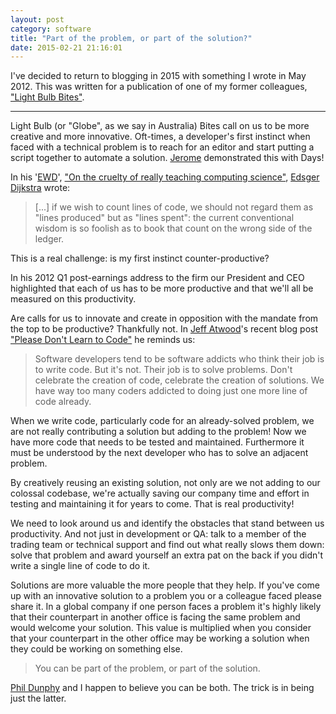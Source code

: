 ```yaml
---
layout: post
category: software
title: "Part of the problem, or part of the solution?"
date: 2015-02-21 21:16:01
---
```


I've decided to return to blogging in 2015 with something I wrote in May 2012.
This was written for a publication of one of my former colleagues, ["Light Bulb
Bites"](http://provensal.com/lbb/).

-----

Light Bulb (or "Globe", as we say in Australia) Bites call on us to be more
creative and more innovative. Oft-times, a developer's first instinct when
faced with a technical problem is to reach for an editor and start putting a
script together to automate a solution.
[Jerome](http://provensal.com/lbb/the-author/) demonstrated this with Days!

In his '[EWD](http://www.cs.utexas.edu/users/EWD/)', 
["On the cruelty of really teaching computing science"](http://www.cs.utexas.edu/users/EWD/ewd10xx/EWD1036.PDF), 
[Edsger Dijkstra](https://en.wikipedia.org/wiki/Edsger_W._Dijkstra) wrote:

> [...] if we wish to count lines of code, we should not regard them as "lines
produced" but as "lines spent": the current conventional wisdom is so foolish as
to book that count on the wrong side of the ledger.

This is a real challenge: is my first instinct counter-productive?

In his 2012 Q1 post-earnings address to the firm our President and CEO
highlighted that each of us has to be more productive and that we'll all be
measured on this productivity.

Are calls for us to innovate and create in opposition with the mandate from the
top to be productive? Thankfully not. In [Jeff
Atwood](http://en.wikipedia.org/wiki/Jeff_Atwood)'s recent blog post ["Please
Don't Learn to Code"](http://blog.codinghorror.com/please-dont-learn-to-code/)
he reminds us:

> Software developers tend to be software addicts who think their job is to write
code. But it's not. Their job is to solve problems. Don't celebrate the creation
of code, celebrate the creation of solutions. We have way too many coders
addicted to doing just one more line of code already.
 
When we write code, particularly code for an already-solved problem, we are not
really contributing a solution but adding to the problem! Now we have more code
that needs to be tested and maintained. Furthermore it must be understood by the
next developer who has to solve an adjacent problem. 

By creatively reusing an existing solution, not only are we not adding to our
colossal codebase, we're actually saving our company time and effort in testing
and maintaining it for years to come. That is real productivity!

We need to look around us and identify the obstacles that stand between us
productivity. And not just in development or QA: talk to a member of the trading
team or technical support and find out what really slows them down: solve that
problem and award yourself an extra pat on the back if you didn't write a single
line of code to do it.

Solutions are more valuable the more people that they help. If you've come up
with an innovative solution to a problem you or a colleague faced please share
it. In a global company if one person faces a problem it's highly likely that
their counterpart in another office is facing the same problem and would welcome
your solution. This value is multiplied when you consider that your counterpart
in the other office may be working a solution when they could be working on
something else.

> You can be part of the problem, or part of the solution.

[Phil
Dunphy](http://en.wikipedia.org/wiki/List_of_Modern_Family_characters#Phil_Dunphy)
and I happen to believe you can be both. The trick is in being just
the latter.

